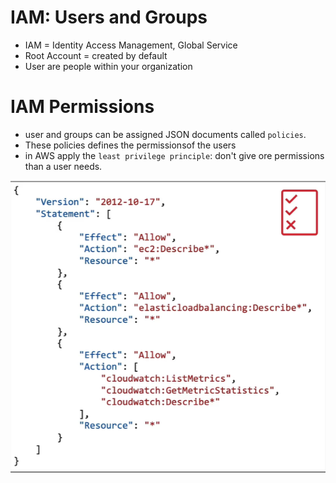 # IAM: Users and Groups
- IAM = Identity Access Management, Global Service
- Root Account = created by default
- User are people within your organization

# IAM Permissions
- user and groups can be assigned JSON documents called `policies`.
- These policies defines the permissionsof the users
- in AWS apply the `least privilege principle`: don't give ore permissions than a user needs.

![aws](https://github.com/amaurybsouza/aws-solutions-architect-associate/blob/main/images/aws3.png)

